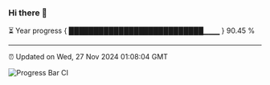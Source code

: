 ### Hi there 👋

⏳ Year progress { ███████████████████████████▁▁▁ } 90.45 %

---

⏰ Updated on Wed, 27 Nov 2024 01:08:04 GMT

![Progress Bar CI](https://github.com/liununu/liununu/workflows/Progress%20Bar%20CI/badge.svg)
